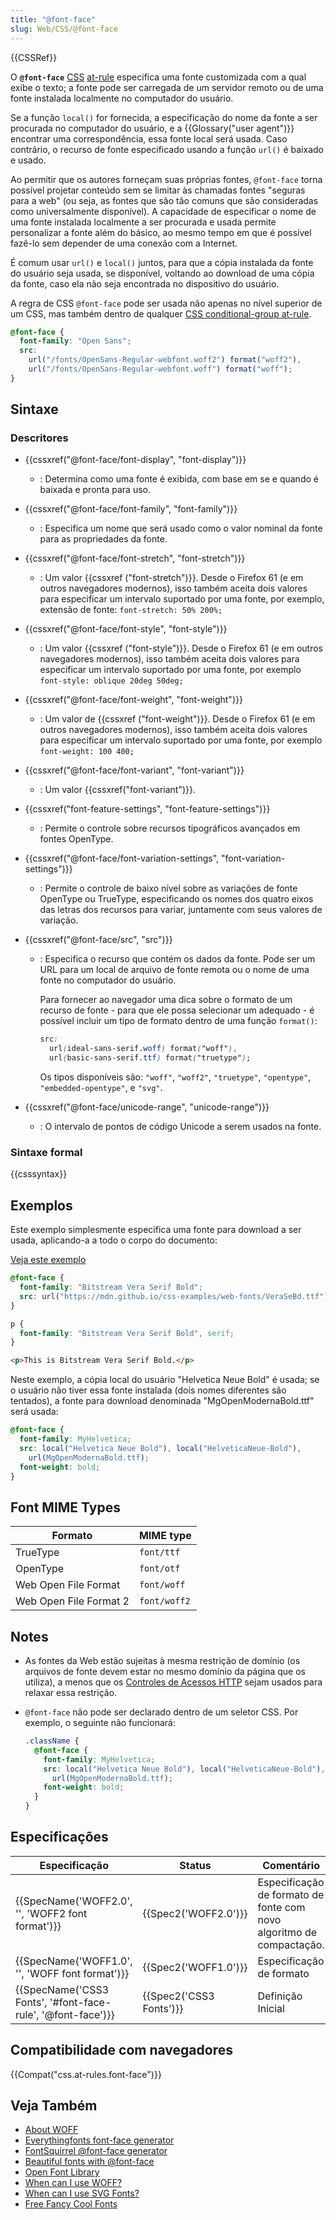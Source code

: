 ```yaml
---
title: "@font-face"
slug: Web/CSS/@font-face
---
```


{{CSSRef}}

O **`@font-face`** [CSS](/pt-BR/docs/CSS) [at-rule](/pt-BR/docs/CSS/At-rule) especifica uma fonte customizada com a qual exibe o texto; a fonte pode ser carregada de um servidor remoto ou de uma fonte instalada localmente no computador do usuário.

Se a função `local()` for fornecida, a especificação do nome da fonte a ser procurada no computador do usuário, e a {{Glossary("user agent")}} encontrar uma correspondência, essa fonte local será usada. Caso contrário, o recurso de fonte especificado usando a função `url()` é baixado e usado.

Ao permitir que os autores forneçam suas próprias fontes, `@font-face` torna possível projetar conteúdo sem se limitar às chamadas fontes "seguras para a web" (ou seja, as fontes que são tão comuns que são consideradas como universalmente disponível). A capacidade de especificar o nome de uma fonte instalada localmente a ser procurada e usada permite personalizar a fonte além do básico, ao mesmo tempo em que é possível fazê-lo sem depender de uma conexão com a Internet.

É comum usar `url()` e `local()` juntos, para que a cópia instalada da fonte do usuário seja usada, se disponível, voltando ao download de uma cópia da fonte, caso ela não seja encontrada no dispositivo do usuário.

A regra de CSS `@font-face` pode ser usada não apenas no nível superior de um CSS, mas também dentro de qualquer [CSS conditional-group at-rule](/pt-BR/docs/Web/CSS/At-rule#Conditional_group_rules).

```css
@font-face {
  font-family: "Open Sans";
  src:
    url("/fonts/OpenSans-Regular-webfont.woff2") format("woff2"),
    url("/fonts/OpenSans-Regular-webfont.woff") format("woff");
}
```

## Sintaxe

### Descritores

- {{cssxref("@font-face/font-display", "font-display")}}
  - : Determina como uma fonte é exibida, com base em se e quando é baixada e pronta para uso.
- {{cssxref("@font-face/font-family", "font-family")}}
  - : Especifica um nome que será usado como o valor nominal da fonte para as propriedades da fonte.
- {{cssxref("@font-face/font-stretch", "font-stretch")}}
  - : Um valor {{cssxref ("font-stretch")}}. Desde o Firefox 61 (e em outros navegadores modernos), isso também aceita dois valores para especificar um intervalo suportado por uma fonte, por exemplo, extensão de fonte: `font-stretch: 50% 200%;`
- {{cssxref("@font-face/font-style", "font-style")}}
  - : Um valor {{cssxref ("font-style")}}. Desde o Firefox 61 (e em outros navegadores modernos), isso também aceita dois valores para especificar um intervalo suportado por uma fonte, por exemplo `font-style: oblique 20deg 50deg;`
- {{cssxref("@font-face/font-weight", "font-weight")}}
  - : Um valor de {{cssxref ("font-weight")}}. Desde o Firefox 61 (e em outros navegadores modernos), isso também aceita dois valores para especificar um intervalo suportado por uma fonte, por exemplo `font-weight: 100 400;`
- {{cssxref("@font-face/font-variant", "font-variant")}}
  - : Um valor {{cssxref("font-variant")}}.
- {{cssxref("font-feature-settings", "font-feature-settings")}}
  - : Permite o controle sobre recursos tipográficos avançados em fontes OpenType.
- {{cssxref("@font-face/font-variation-settings", "font-variation-settings")}}
  - : Permite o controle de baixo nível sobre as variações de fonte OpenType ou TrueType, especificando os nomes dos quatro eixos das letras dos recursos para variar, juntamente com seus valores de variação.
- {{cssxref("@font-face/src", "src")}}

  - : Especifica o recurso que contém os dados da fonte. Pode ser um URL para um local de arquivo de fonte remota ou o nome de uma fonte no computador do usuário.

    Para fornecer ao navegador uma dica sobre o formato de um recurso de fonte - para que ele possa selecionar um adequado - é possível incluir um tipo de formato dentro de uma função `format()`:

    ```css
    src:
      url(ideal-sans-serif.woff) format("woff"),
      url(basic-sans-serif.ttf) format("truetype");
    ```

    Os tipos disponíveis são: `"woff"`, `"woff2"`, `"truetype"`, `"opentype"`, `"embedded-opentype"`, e `"svg"`.

- {{cssxref("@font-face/unicode-range", "unicode-range")}}
  - : O intervalo de pontos de código Unicode a serem usados na fonte.

### Sintaxe formal

{{csssyntax}}

## Exemplos

Este exemplo simplesmente especifica uma fonte para download a ser usada, aplicando-a a todo o corpo do documento:

[Veja este exemplo](https://mdn.mozillademos.org/files/7775/webfont-sample.html)

```css
@font-face {
  font-family: "Bitstream Vera Serif Bold";
  src: url("https://mdn.github.io/css-examples/web-fonts/VeraSeBd.ttf");
}

p {
  font-family: "Bitstream Vera Serif Bold", serif;
}
```

```html
<p>This is Bitstream Vera Serif Bold.</p>
```

Neste exemplo, a cópia local do usuário "Helvetica Neue Bold" é usada; se o usuário não tiver essa fonte instalada (dois nomes diferentes são tentados), a fonte para download denominada "MgOpenModernaBold.ttf" será usada:

```css
@font-face {
  font-family: MyHelvetica;
  src: local("Helvetica Neue Bold"), local("HelveticaNeue-Bold"),
    url(MgOpenModernaBold.ttf);
  font-weight: bold;
}
```

## Font MIME Types

| Formato                | MIME type    |
| ---------------------- | ------------ |
| TrueType               | `font/ttf`   |
| OpenType               | `font/otf`   |
| Web Open File Format   | `font/woff`  |
| Web Open File Format 2 | `font/woff2` |

## Notes

- As fontes da Web estão sujeitas à mesma restrição de domínio (os arquivos de fonte devem estar no mesmo domínio da página que os utiliza), a menos que os [Controles de Acessos HTTP](/pt-BR/docs/HTTP_access_control) sejam usados para relaxar essa restrição.
- `@font-face` não pode ser declarado dentro de um seletor CSS. Por exemplo, o seguinte não funcionará:

  ```css example-bad
  .className {
    @font-face {
      font-family: MyHelvetica;
      src: local("Helvetica Neue Bold"), local("HelveticaNeue-Bold"),
        url(MgOpenModernaBold.ttf);
      font-weight: bold;
    }
  }
  ```

## Especificações

| Especificação                                               | Status                  | Comentário                                                           |
| ----------------------------------------------------------- | ----------------------- | -------------------------------------------------------------------- |
| {{SpecName('WOFF2.0', '', 'WOFF2 font format')}}            | {{Spec2('WOFF2.0')}}    | Especificação de formato de fonte com novo algoritmo de compactação. |
| {{SpecName('WOFF1.0', '', 'WOFF font format')}}             | {{Spec2('WOFF1.0')}}    | Especificação de formato                                             |
| {{SpecName('CSS3 Fonts', '#font-face-rule', '@font-face')}} | {{Spec2('CSS3 Fonts')}} | Definição Inicial                                                    |

## Compatibilidade com navegadores

{{Compat("css.at-rules.font-face")}}

## Veja Também

- [About WOFF](/pt-BR/docs/WOFF)
- [Everythingfonts font-face generator](https://everythingfonts.com/font-face)
- [FontSquirrel @font-face generator](http://www.fontsquirrel.com/fontface/generator)
- [Beautiful fonts with @font-face](http://hacks.mozilla.org/2009/06/beautiful-fonts-with-font-face/)
- [Open Font Library](http://openfontlibrary.org/)
- [When can I use WOFF?](http://caniuse.com/woff)
- [When can I use SVG Fonts?](http://caniuse.com/svg-fonts)
- [Free Fancy Cool Fonts](https://coolfont.org)
